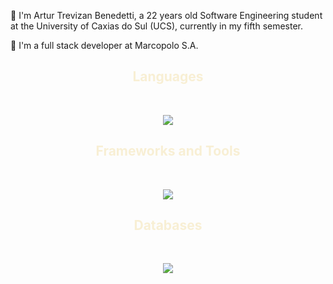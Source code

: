 💬 I'm Artur Trevizan Benedetti, a 22 years old Software Engineering student at the University of Caxias do Sul (UCS), currently in my fifth semester.

🔭 I'm a full stack developer at Marcopolo S.A.

<h2 align="center" style="color: #f8efd4;"> Languages </h2>

<div style="display: inline_block" align="center"><br>
  <p align="center">
    <a href="https://skillicons.dev">
      <img src="https://skillicons.dev/icons?i=js,ts,java,py,html,css&perline=14" />
    </a>
  </p>
</div>

<h2 align="center" style="color: #f8efd4;"> Frameworks and Tools </h2>

<div style="display: inline_block" align="center"><br>
  <p align="center">
    <a href="https://skillicons.dev">
      <img src="https://skillicons.dev/icons?i=nodejs,express,spring,react,docker,git,github,vscode,bitbucket&perline=14" />
    </a>
  </p>
</div>

<h2 align="center" style="color: #f8efd4;"> Databases </h2>

<div style="display: inline_block" align="center"><br>
  <p align="center">
    <a href="https://skillicons.dev">
      <img src="https://skillicons.dev/icons?i=mongodb,mysql&perline=14" />
    </a>
  </p>
</div>
